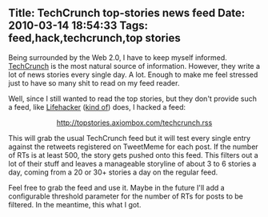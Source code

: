Title: TechCrunch top-stories news feed
Date: 2010-03-14 18:54:33
Tags: feed,hack,techcrunch,top stories
---
Being surrounded by the Web 2.0, I have to keep myself informed. <a href="http://techcrunch.com">TechCrunch</a> is the most natural source of information. However, they write a lot of news stories every single day. A lot. Enough to make me feel stressed just to have so many shit to read on my feed reader.

Well, since I still wanted to read the top stories, but they don't provide such a feed, like <a href="http://lifehacker.com/">Lifehacker</a> (<a href="http://lifehacker.com/tag/top/index.xml">kind of</a>) does, I hacked a feed:
<p style="text-align: center;"><a href="http://topstories.axiombox.com/techcrunch.rss">http://topstories.axiombox.com/techcrunch.rss</a></p>
This will grab the usual TechCrunch feed but it will test every single entry against the retweets registered on TweetMeme for each post. If the number of RTs is at least 500, the story gets pushed onto this feed. This filters out a lot of their stuff and leaves a manageable storyline of about 3 to 6 stories a day, coming from a 20 or 30+ stories a day on the regular feed.

Feel free to grab the feed and use it. Maybe in the future I'll add a configurable threshold parameter for the number of RTs for posts to be filtered. In the meantime, this what I got.
